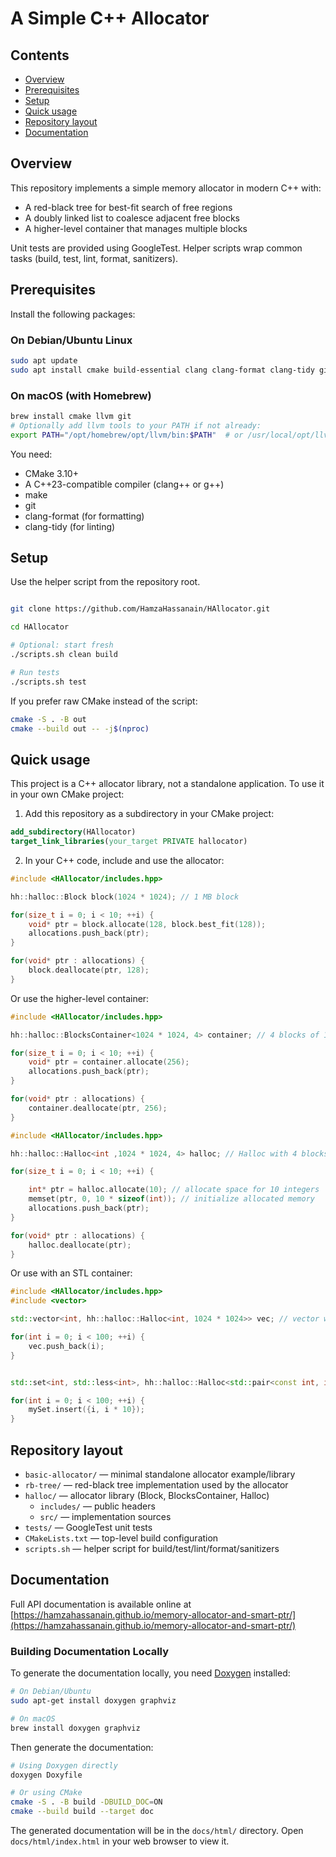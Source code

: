 # A Simple C++ Allocator

## Contents

- [Overview](#overview)
- [Prerequisites](#prerequisites)
- [Setup](#setup)
- [Quick usage](#quick-usage)
- [Repository layout](#repository-layout)
- [Documentation](#documentation)

## Overview

This repository implements a simple memory allocator in modern C++ with:

- A red-black tree for best-fit search of free regions
- A doubly linked list to coalesce adjacent free blocks
- A higher-level container that manages multiple blocks

Unit tests are provided using GoogleTest. Helper scripts wrap common tasks (build, test, lint, format, sanitizers).

## Prerequisites

Install the following packages:

### On Debian/Ubuntu Linux

```bash
sudo apt update
sudo apt install cmake build-essential clang clang-format clang-tidy git
```

### On macOS (with Homebrew)

```bash
brew install cmake llvm git
# Optionally add llvm tools to your PATH if not already:
export PATH="/opt/homebrew/opt/llvm/bin:$PATH"  # or /usr/local/opt/llvm/bin on Intel Macs
```

You need:

- CMake 3.10+
- A C++23-compatible compiler (clang++ or g++)
- make
- git
- clang-format (for formatting)
- clang-tidy (for linting)

## Setup

Use the helper script from the repository root.

```bash

git clone https://github.com/HamzaHassanain/HAllocator.git

cd HAllocator

# Optional: start fresh
./scripts.sh clean build

# Run tests
./scripts.sh test

```

If you prefer raw CMake instead of the script:

```bash
cmake -S . -B out
cmake --build out -- -j$(nproc)
```

## Quick usage

This project is a C++ allocator library, not a standalone application. To use it in your own CMake project:

1. Add this repository as a subdirectory in your CMake project:

```cmake
add_subdirectory(HAllocator)
target_link_libraries(your_target PRIVATE hallocator)

```

2. In your C++ code, include and use the allocator:

```cpp
#include <HAllocator/includes.hpp>

hh::halloc::Block block(1024 * 1024); // 1 MB block

for(size_t i = 0; i < 10; ++i) {
    void* ptr = block.allocate(128, block.best_fit(128));
    allocations.push_back(ptr);
}

for(void* ptr : allocations) {
    block.deallocate(ptr, 128);
}


```

Or use the higher-level container:

```cpp
#include <HAllocator/includes.hpp>

hh::halloc::BlocksContainer<1024 * 1024, 4> container; // 4 blocks of 1 MB each

for(size_t i = 0; i < 10; ++i) {
    void* ptr = container.allocate(256);
    allocations.push_back(ptr);
}

for(void* ptr : allocations) {
    container.deallocate(ptr, 256);
}
```

```cpp
#include <HAllocator/includes.hpp>

hh::halloc::Halloc<int ,1024 * 1024, 4> halloc; // Halloc with 4 blocks of 1 MB each

for(size_t i = 0; i < 10; ++i) {

    int* ptr = halloc.allocate(10); // allocate space for 10 integers
    memset(ptr, 0, 10 * sizeof(int)); // initialize allocated memory
    allocations.push_back(ptr);
}

for(void* ptr : allocations) {
    halloc.deallocate(ptr);
}
```

Or use with an STL container:

```cpp
#include <HAllocator/includes.hpp>
#include <vector>

std::vector<int, hh::halloc::Halloc<int, 1024 * 1024>> vec; // vector with custom allocator

for(int i = 0; i < 100; ++i) {
    vec.push_back(i);
}


std::set<int, std::less<int>, hh::halloc::Halloc<std::pair<const int, int>, 1024 * 1024, 4>> mySet;

for(int i = 0; i < 100; ++i) {
    mySet.insert({i, i * 10});
}
```

## Repository layout

- `basic-allocator/` — minimal standalone allocator example/library
- `rb-tree/` — red-black tree implementation used by the allocator
- `halloc/` — allocator library (Block, BlocksContainer, Halloc)
  - `includes/` — public headers
  - `src/` — implementation sources
- `tests/` — GoogleTest unit tests
- `CMakeLists.txt` — top-level build configuration
- `scripts.sh` — helper script for build/test/lint/format/sanitizers

## Documentation

Full API documentation is available online at [https://hamzahassanain.github.io/memory-allocator-and-smart-ptr/](https://hamzahassanain.github.io/memory-allocator-and-smart-ptr/)

### Building Documentation Locally

To generate the documentation locally, you need [Doxygen](https://www.doxygen.nl/) installed:

```bash
# On Debian/Ubuntu
sudo apt-get install doxygen graphviz

# On macOS
brew install doxygen graphviz
```

Then generate the documentation:

```bash
# Using Doxygen directly
doxygen Doxyfile

# Or using CMake
cmake -S . -B build -DBUILD_DOC=ON
cmake --build build --target doc
```

The generated documentation will be in the `docs/html/` directory. Open `docs/html/index.html` in your web browser to view it.
